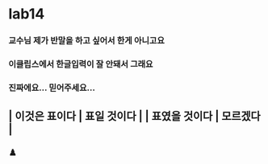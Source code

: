 # lab14
### 교수님 제가 반말을 하고 싶어서 한게 아니고요
### 이클립스에서 한글입력이 잘 안돼서 그래요
### 진짜에요... 믿어주세요...
| 이것은 표이다 | 표일 것이다 |
| 표였을 것이다 | 모르겠다 |
------
### ♟️ 
